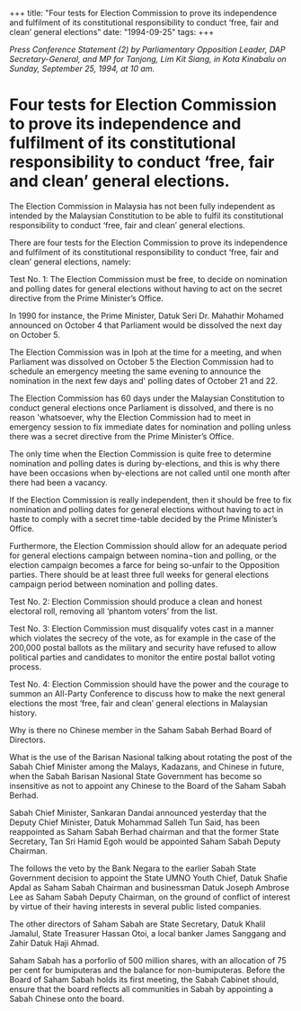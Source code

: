 +++ 
title: "Four tests for Election Commission to prove its independence and fulfilment of its constitutional responsibility to conduct ‘free, fair and clean’ general elections"
date: "1994-09-25"
tags:
+++

_Press Conference Statement (2) by Parliamentary Opposition Leader, DAP Secretary-General, and MP   for Tanjong, Lim Kit Siang, in Kota Kinabalu on Sunday, September 25, 1994, at 10 am._

# Four tests for Election Commission to prove its independence and fulfilment of its constitutional responsibility to conduct ‘free, fair and clean’ general elections.
 
The Election Commission in Malaysia has not been fully independent as intended by the Malaysian Constitution to be able to fulfil its constitutional responsibility to conduct ‘free, fair and clean’ general elections.

There are four tests for the Election Commission to prove its independence and fulfilment of its constitutional responsibility to conduct ‘free, fair and clean’ general elections, namely:</u>
 
Test No. 1: The Election Commission must be free, to decide on nomination and polling dates for    general elections without having to act on the secret directive from the Prime Minister’s Office.
 
In 1990 for instance, the Prime Minister, Datuk Seri Dr. Mahathir Mohamed announced on October 4 that Parliament would be dissolved the next day on October 5.

The Election Commission was in Ipoh at the time for a meeting, and when Parliament was dissolved on October 5 the Election Commission had to schedule an emergency meeting the same evening to announce the nomination in the next few days and' polling dates of October 21 and 22.

The Election Commission has 60 days under the Malaysian Constitution to conduct general elections once Parliament is dissolved, and there is no reason 'whatsoever, why the Election Commission had to meet in emergency session to fix immediate dates for nomination and polling unless there was a secret directive from the Prime Minister’s Office.

The only time when the Election Commission is quite free to determine nomination and polling dates is during by-elections, and this is why there have been occasions when by-elections are not called until one month after there had been a vacancy. 

If the Election Commission is really independent, then it should be free to fix nomination and polling dates for general elections without having to act in haste to comply with a secret time-table decided by the Prime Minister’s Office.

Furthermore, the Election Commission should allow for an adequate period for general elections campaign between nomina¬tion and polling, or the election campaign becomes a farce for being so-unfair to the Opposition parties. There should be at least three full weeks for general elections campaign period between nomination and polling dates.

Test No. 2: Election Commission should produce a clean and honest electoral roll, removing all ‘phantom voters’ from the list.

Test No. 3: Election Commission  must disqualify votes cast in a manner which violates the secrecy of the vote, as for example in the case of the 200,000 postal ballots as the military and security have refused to allow political parties and candidates to monitor the entire postal ballot voting process.


Test No. 4: Election Commission should have the power and the courage to summon an All-Party Conference to discuss how to make the next general elections the most ‘free, fair and clean’ general elections in Malaysian history.

Why is there no Chinese member in the Saham Sabah Berhad Board of Directors.

What is the use of the Barisan Nasional talking about rotating the post of the Sabah Chief Minister among the Malays, Kadazans, and Chinese in future, when the Sabah Barisan Nasional State Government has become so insensitive as not to appoint any Chinese to the Board of the Saham Sabah Berhad.

Sabah Chief Minister, Sankaran Dandai announced yesterday that the Deputy Chief Minister, Datuk Mohammad Salleh Tun Said, has been reappointed as Saham Sabah Berhad chairman and that the former State Secretary, Tan Sri Hamid Egoh would be appointed Saham Sabah Deputy Chairman.

The follows the veto by the Bank Negara to the earlier Sabah State Government decision to appoint the State UMNO Youth Chief, Datuk Shafie Apdal as Saham Sabah Chairman and businessman Datuk Joseph Ambrose Lee as Saham Sabah Deputy Chairman, on the ground of conflict of interest by virtue of their having interests in several public listed companies.

The other directors of Saham Sabah are State Secretary, Datuk Khalil Jamalul, State Treasurer Hassan Otoi, a local banker James Sanggang and Zahir Datuk Haji Ahmad.

Saham Sabah has a porforlio of 500 million shares, with an allocation of 75 per cent for bumiputeras and the balance for non-bumiputeras. Before the Board of Saham Sabah holds its first meeting, the Sabah Cabinet should, ensure that the board reflects all communities in Sabah by appointing a Sabah Chinese onto the board.
 
